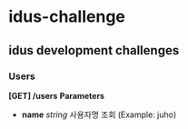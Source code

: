 # idus-challenge
## idus development challenges

### Users
**[GET] /users**
**Parameters**
- **name**  *string* 사용자명 조회 (Example: juho)
